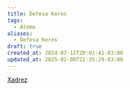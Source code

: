 ```yaml
---
title: Defesa Keres
tags:
  - Átomo
aliases:
  - Defesa Keres
draft: true
created_at: 2024-07-12T20:01:41-03:00
updated_at: 2025-02-08T22:35:29-03:00
---
```


[Xadrez](../../../08/06/atomo/Xadrez.md)